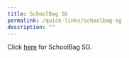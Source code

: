 ```yaml
---
title: SchoolBag SG
permalink: /quick-links/schoolbag-sg
description: ""
---
```

Click [here](https://www.schoolbag.sg/) for SchoolBag SG.